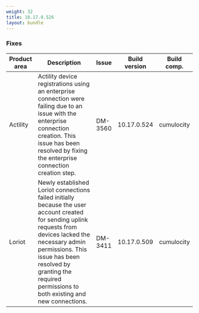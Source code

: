 ```yaml
---
weight: 32
title: 10.17.0.526
layout: bundle
---
```


<!--10.17.0.516 - 10.17.0.526-->


### Fixes

<table>
<colgroup>
<col style="width: 15%;">
<col style="width:50%;">
<col style="width: 10%;">
<col style="width: 12%;">
<col style="width: 13%;">
</colgroup>
<thead><tr>
<th>
Product area</th>
<th>
Description</th>
<th>
Issue</th>
<th>
Build version</th>
<th>Build comp.</th>
</tr>
</thead><tbody>

<tr>
<td>Actility</td>
<td>Actility device registrations using an enterprise connection were failing due to an issue with the enterprise connection creation. This issue has been resolved by fixing the enterprise connection creation step.</td>
<td>DM-3560</td>
<td>10.17.0.524</td>
<td>cumulocity</td>
</tr>

<tr>
<td>Loriot</td>
<td>Newly established Loriot connections failed initially because the user account created for sending uplink requests from devices lacked the necessary admin permissions. This issue has been resolved by granting the required permissions to both existing and new connections.</td>
<td>DM-3411</td>
<td>10.17.0.509</td>
<td>cumulocity</td>
</tr>

</tbody></table>

